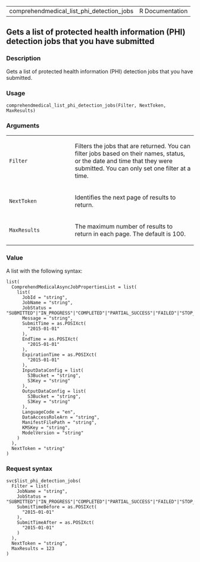 <table style="width: 100%;">
<tbody>
<tr class="odd">
<td>comprehendmedical_list_phi_detection_jobs</td>
<td style="text-align: right;">R Documentation</td>
</tr>
</tbody>
</table>

## Gets a list of protected health information (PHI) detection jobs that you have submitted

### Description

Gets a list of protected health information (PHI) detection jobs that
you have submitted.

### Usage

    comprehendmedical_list_phi_detection_jobs(Filter, NextToken, MaxResults)

### Arguments

<table>
<colgroup>
<col style="width: 35%" />
<col style="width: 65%" />
</colgroup>
<tbody>
<tr class="odd">
<td><code
id="comprehendmedical_list_phi_detection_jobs_:_Filter">Filter</code></td>
<td><p>Filters the jobs that are returned. You can filter jobs based on
their names, status, or the date and time that they were submitted. You
can only set one filter at a time.</p></td>
</tr>
<tr class="even">
<td><code
id="comprehendmedical_list_phi_detection_jobs_:_NextToken">NextToken</code></td>
<td><p>Identifies the next page of results to return.</p></td>
</tr>
<tr class="odd">
<td><code
id="comprehendmedical_list_phi_detection_jobs_:_MaxResults">MaxResults</code></td>
<td><p>The maximum number of results to return in each page. The default
is 100.</p></td>
</tr>
</tbody>
</table>

### Value

A list with the following syntax:

    list(
      ComprehendMedicalAsyncJobPropertiesList = list(
        list(
          JobId = "string",
          JobName = "string",
          JobStatus = "SUBMITTED"|"IN_PROGRESS"|"COMPLETED"|"PARTIAL_SUCCESS"|"FAILED"|"STOP_REQUESTED"|"STOPPED",
          Message = "string",
          SubmitTime = as.POSIXct(
            "2015-01-01"
          ),
          EndTime = as.POSIXct(
            "2015-01-01"
          ),
          ExpirationTime = as.POSIXct(
            "2015-01-01"
          ),
          InputDataConfig = list(
            S3Bucket = "string",
            S3Key = "string"
          ),
          OutputDataConfig = list(
            S3Bucket = "string",
            S3Key = "string"
          ),
          LanguageCode = "en",
          DataAccessRoleArn = "string",
          ManifestFilePath = "string",
          KMSKey = "string",
          ModelVersion = "string"
        )
      ),
      NextToken = "string"
    )

### Request syntax

    svc$list_phi_detection_jobs(
      Filter = list(
        JobName = "string",
        JobStatus = "SUBMITTED"|"IN_PROGRESS"|"COMPLETED"|"PARTIAL_SUCCESS"|"FAILED"|"STOP_REQUESTED"|"STOPPED",
        SubmitTimeBefore = as.POSIXct(
          "2015-01-01"
        ),
        SubmitTimeAfter = as.POSIXct(
          "2015-01-01"
        )
      ),
      NextToken = "string",
      MaxResults = 123
    )
